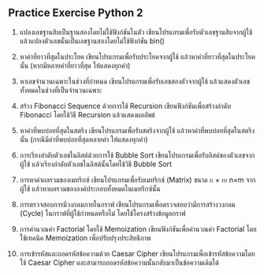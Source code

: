 
## Practice Exercise Python 2

1. แปลงเลขฐานสิบเป็นฐานสองโดยไม่ใช้ฟังก์ชันในตัว
เขียนโปรแกรมเพื่อรับตัวเลขฐานสิบจากผู้ใช้ แล้วแปลงตัวเลขนั้นเป็นเลขฐานสองโดยไม่ใช้ฟังก์ชัน bin()

2. หาคำที่ยาวที่สุดในประโยค
เขียนโปรแกรมเพื่อรับประโยคจากผู้ใช้ แล้วหาคำที่ยาวที่สุดในประโยคนั้น (หากมีหลายคำที่ยาวที่สุด ให้แสดงทุกคำ)

3. หาเลขจำนวนเฉพาะในช่วงที่กำหนด
เขียนโปรแกรมเพื่อรับเลขสองตัวจากผู้ใช้ แล้วแสดงตัวเลขทั้งหมดในช่วงที่เป็นจำนวนเฉพาะ

4. สร้าง Fibonacci Sequence ด้วยการใช้ Recursion
เขียนฟังก์ชันเพื่อสร้างลำดับ Fibonacci โดยใช้วิธี Recursion แล้วแสดงผลลัพธ์

5. หาคำที่พบบ่อยที่สุดในสตริง
เขียนโปรแกรมเพื่อรับสตริงจากผู้ใช้ แล้วหาคำที่พบบ่อยที่สุดในสตริงนั้น (กรณีมีคำที่พบบ่อยที่สุดหลายคำ ให้แสดงทุกคำ)

6. การเรียงลำดับตัวเลขในลิสต์ด้วยการใช้ Bubble Sort
เขียนโปรแกรมเพื่อรับลิสต์ของตัวเลขจากผู้ใช้ แล้วเรียงลำดับตัวเลขในลิสต์นั้นโดยใช้วิธี Bubble Sort

7. การหาค่าผลรวมของเมทริกซ์
เขียนโปรแกรมเพื่อรับเมทริกซ์ (Matrix) ขนาด 
𝑛
×
𝑚
n×m จากผู้ใช้ แล้วหาผลรวมขององค์ประกอบทั้งหมดในเมทริกซ์นั้น

8. การตรวจสอบการมีวงกลมภายในกราฟ
เขียนโปรแกรมเพื่อตรวจสอบว่ามีการสร้างวงกลม (Cycle) ในกราฟที่ผู้ใช้กำหนดหรือไม่ โดยใช้โครงสร้างข้อมูลกราฟ

9. การคำนวณค่า Factorial โดยใช้ Memoization
เขียนฟังก์ชันเพื่อคำนวณค่า Factorial โดยใช้เทคนิค Memoization เพื่อปรับปรุงประสิทธิภาพ

10. การเข้ารหัสและถอดรหัสข้อความด้วย Caesar Cipher
เขียนโปรแกรมเพื่อเข้ารหัสข้อความโดยใช้ Caesar Cipher และสามารถถอดรหัสข้อความนั้นกลับมาเป็นข้อความเดิมได้